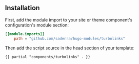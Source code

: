 ## Installation

First, add the module import to your site or theme component's configuration's module section:

```toml
[[module.imports]]
    path = "github.com/saderra/hugo-modules/turbolinks"
```

Then add the script source in the head section of your template:


```html
{{ partial "components/turbolinks" . }}
```
